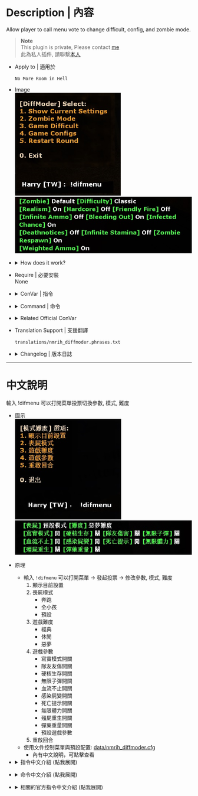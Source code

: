 # Description | 內容
Allow player to call menu vote to change difficult, config, and zombie mode.

> __Note__ <br/>
This plugin is private, Please contact [me](https://github.com/fbef0102/Game-Private_Plugin#私人插件列表-private-plugins-list)<br/>
此為私人插件, 請聯繫[本人](https://github.com/fbef0102/Game-Private_Plugin#私人插件列表-private-plugins-list)

* Apply to | 適用於
	```
	No More Room in Hell
	```

* Image
	<br/>![nmrih_diffmoder_1](image/nmrih_diffmoder_1.jpg)
	<br/>![nmrih_diffmoder_2](image/nmrih_diffmoder_2.jpg)

* <details><summary>How does it work?</summary>

	* Type ```!difmenu``` to open menu -> call vote to change difficult, config, and zombie mode.
        1. Show Current Settings
        2. Zombie mode
            - Runner
            - All Kid
            - Default
        3. Game Difficult
            - Classic
            - Casual
            - Nightmare
        4. Game configs
            - Realism
            - Friendly Fire
            - Hardcore
            - Infinite Ammo
            - Bleeding Out
            - Infected Chance
            - Deathnotices
            - Infinite Stamina
            - Zombie Respawn
            - Weighted Ammo
            - Default
        5. Restart Round
    * Use data to control default settings and menu: [data/nmrih_diffmoder.cfg](data/nmrih_diffmoder.cfg)
        * Manual in this file, click for more details...
</details>

* Require | 必要安裝
<br/>None

* <details><summary>ConVar | 指令</summary>

    * cfg/sourcemod/nmrih_diffmoder.cfg
        ```php
        // Enable/Disable plugin.
        nmrih_diffmoder_enable "1"

        // Players with these flags have access in this plugin. (Empty = All players have access, -1: Noboday has access)
        nmrih_diffmoder_admin_access "-1"

        // Ammo mode for all non-access players (With infinite ammo vote enable)
        // 1 - Infinite ammo, 2 - Infinite clip
        nmrih_diffmoder_infinite_ammo_all "1"

        // Ammo mode for all access players (Without infinite ammo vote enable)
        // 0 - Normal mode
        // 1 - Infinite ammo
        // 2 - Infinite clip
        nmrih_diffmoder_infinite_ammo_admin "1"
        ```
</details>

* <details><summary>Command | 命令</summary>
    
	* **Open Menu**
		```php
		sm_difmenu
		sm_difvote
		```
</details>

* <details><summary>Related Official ConVar</summary>

	* This plugin already modified the following cvars, You don't need to change 

	| ConVar 				| Parameters or default value 	| Effect|
	| -------------|:-------------:|:-------------:|
	| sv_max_runner_chance 	        | 0.6 | Maximum chance of a runner zombie spawning (0.6 = 60%)|
	| ov_runner_chance          	| 0.075 | Chance for each zombie spawned to be a runner (0.075 = 7.5%)|
	| ov_runner_kid_chance          | 0.5 | Chance of spawned runner zombie to be a kid (0.5 = 50%)|
	| sv_realism          	        | 0 | Enables/disables realism mode. Headshots will be instant kills and all other areas of the body will take no damage.|
	| mp_friendlyfire          	    | 0 | Allows team members to injure other members of their team|
	| sv_hardcore_survival          | 0 | Enables or disables survival hardcore mode|
	| sv_difficulty          	    | classic | Difficulty mode, "classic", "casual", "Nightmare"|
	| sv_infection_chance          	| 1.0 | Chance for zombie to infect players per hit. (1.0 = 100%)|
	| sv_bleedout_chance_high       | 0.05 | Chance for bleedout at not low health (0.05 = 5%)|
	| sv_bleedout_chance_low        | 0.15 | Chance for bleedout at low health (0.15 = 15%)|
	| sv_spawn_regen_target         | 0.5 | By default dead zombies will be replaced to maintain this factor of total live zombies for a brush over two minutes time.|
	| inv_ammoweight          	    | 5 | Ammo weight per box|
	| sv_deathnotice          	    | 0 | Show deathnotices on player kills/deaths|

	*  You can modify in ```cfg/server.cfg```

	| ConVar 				| Parameters or default value 	| Effect|
	| -------------|:-------------:|:-------------:|
	| sv_max_stamina 	        | 130 | Maximum stamina |
</details>

* Translation Support | 支援翻譯
	```
	translations/nmrih_diffmoder.phrases.txt
	```

* <details><summary>Changelog | 版本日誌</summary>

    * v1.1h (2025-2-18)
        * Add Deathnotices, Zombie Respawn, Weighted Ammo
        * Add data file
        * Default settings when server starts up or after everyone leaves the server

    * v1.0h (2025-2-15)
        * Remake code
        * Add infinite ammo, infinite stamina, round restart, bleeding out, infection
        * Update menu, cvars, cmds, translation

    * Original & Credit
	    * [Grey83](https://forums.alliedmods.net/showthread.php?t=261699)
	    * [mostten](https://forums.alliedmods.net/showthread.php?t=301322)
</details>

- - - -
# 中文說明
輸入 !difmenu 可以打開菜單投票切換參數, 模式, 難度

* 圖示
	<br/>![zho/nmrih_diffmoder_1](image/zho/nmrih_diffmoder_1.jpg)
	<br/>![zho/nmrih_diffmoder_2](image/zho/nmrih_diffmoder_2.jpg)

* 原理
    * 輸入 ```!difmenu``` 可以打開菜單 -> 發起投票 -> 修改參數, 模式, 難度
        1. 顯示目前設置
        2. 喪屍模式
            - 奔跑
            - 全小孩
            - 預設
        3. 遊戲難度
            - 經典
            - 休閒
            - 惡夢
        4. 遊戲參數
            - 寫實模式開關
            - 隊友友傷開關
            - 硬核生存開關
            - 無限子彈開關
            - 血流不止開關
            - 感染屍變開關
            - 死亡提示開關
            - 無限體力開關
            - 殭屍重生開關
            - 彈藥重量開關
            - 預設遊戲參數
        5. 重啟回合
    * 使用文件控制菜單與預設配置: [data/nmrih_diffmoder.cfg](data/nmrih_diffmoder.cfg)
        * 內有中文說明，可點擊查看

* <details><summary>指令中文介紹 (點我展開)</summary>

    * cfg/sourcemod/nmrih_diffmoder.cfg
        ```php
        // 0=關閉插件, 1=啟動插件
        nmrih_diffmoder_enable "1"

        // 擁有這些權限的玩家，享有特權 (留白 = 任何人都有特權, -1: 無人有特權)
        nmrih_diffmoder_admin_access "-1"

        // 沒有特權的玩家 (必須要投票開啟無限子彈)
        // 1 - 無限彈藥 (要裝彈）, 2 - 無限彈夾 (不用裝彈)
        nmrih_diffmoder_infinite_ammo_all "1"

        // 有特權的玩家 (不用投票開啟無限子彈)
        // 0 - 正常
        // 1 - 無限彈藥 (要裝彈)
        // 2 - 無限彈夾 (不用裝彈)
        nmrih_diffmoder_infinite_ammo_admin "1"
        ```
</details>

* <details><summary>命令中文介紹 (點我展開)</summary>
    
	* **打開菜單**
		```php
		sm_difmenu
		sm_difvote
		```
</details>

* <details><summary>相關的官方指令中文介紹 (點我展開)</summary>

	* 這個插件已經修改以下任何指令, 你無須更動

	| ConVar 				| Parameters or default value 	| Effect|
	| -------------|:-------------:|:-------------:|
	| sv_max_runner_chance 	        | 0.6 | 奔跑殭屍生成機率 (0.6 = 60%)|
	| ov_runner_chance          	| 0.075 | 普通殭屍變成奔跑殭屍的機率 (0.075 = 7.5%)|
	| ov_runner_kid_chance          | 0.5 | 奔跑殭屍變成小孩的機率 (0.5 = 50%)|
	| sv_realism          	        | 0 | 為1時，啟用寫實模式，可以一槍爆頭殭屍，其他部位無傷|
	| mp_friendlyfire          	    | 0 | 為1時，有友傷|
	| sv_hardcore_survival          | 0 | 為1時，啟用硬核生存|
	| sv_difficulty          	    | classic | 難度, 只有三種 "classic"(經典), "casual"(休閒), "Nightmare"(惡夢)|
	| sv_infection_chance          	| 1.0 | 被感染的機率 (1.0 = 100%)|
	| sv_bleedout_chance_high       | 0.05 | 被打後如果是高血量，會流血的機率 (0.05 = 5%)|
	| sv_bleedout_chance_low        | 0.15 | 被打後如果是低血量，會流血的機率 (0.15 = 15%)|
	| sv_spawn_regen_target         | 0.5 | 已經走過的路, 殭屍會重生, 0=已經走過的路, 殭屍不會重生 |
	| inv_ammoweight          	    | 5 | 彈藥重量, 0=彈葯盒不會佔空間|
	| sv_deathnotice          	    | 0 | 0=關閉, 1=顯示擊殺以及玩家死亡, 2=僅玩家死亡|

	*  可自行更動，寫在```cfg/server.cfg```

	| ConVar 				| Parameters or default value 	| Effect|
	| -------------|:-------------:|:-------------:|
	| sv_max_stamina 	        | 130 | 最大體力值 |
</details>



